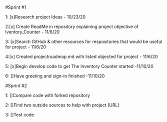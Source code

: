 #Sprint #1

1: [x]Research project Ideas - 10/23/20

2:[x] Create ReadMe in repository explaining project objective of Iventory_Counter - 11/6/20

3: [x]Search GitHub & other resources for respositories that would be useful for project - 11/6/20

4:[x] Created projectroadmap.md with listed objected for project - 11/6/20

5: [x]Begin develop code to get The Inventory Counter started -11/10/20

6: []Have greeting and sign-in finished -11/10/20                                                              

#Sprint #2 

1: []Compare code with forked repository

2: []Find two outside sources to help with project (URL)

3: []Test code
